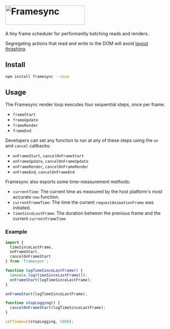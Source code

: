 # <a href="https://popmotion.io/api/framesync"><img src="https://user-images.githubusercontent.com/7850794/38307669-5e7e3f88-380c-11e8-8c26-970c36801910.png" height="61" width="250" alt="Framesync" /></a>

A tiny frame scheduler for performantly batching reads and renders.

Segregating actions that read and write to the DOM will avoid [layout thrashing](https://developers.google.com/web/fundamentals/performance/rendering/avoid-large-complex-layouts-and-layout-thrashing).

## Install

```bash
npm install framesync --save
```

## Usage

The Framesync render loop executes four sequential steps, once per frame.

- `frameStart`
- `frameUpdate`
- `frameRender`
- `frameEnd`

Developers can set any function to run at any of these steps using the `on` and `cancel` callbacks:

- `onFrameStart`, `cancelOnFrameStart`
- `onFrameUpdate`, `cancelOnFrameUpdate`
- `onFrameRender`, `cancelOnFrameRender`
- `onFrameEnd`, `cancelOnFrameEnd`

Framesync also exports some time-measurement methods:
- `currentTime`: The current time as measured by the host platform's most accurate `now` function.
- `currentFrameTime`: The time the current `requestAnimationFrame` was initiated.
- `timeSinceLastFrame`: The duration between the previous frame and the current `currentFrameTime`

### Example

```javascript
import {
  timeSinceLastFrame,
  onFrameStart,
  cancelOnFrameStart
} from 'framesync';

function logTimeSinceLastFrame() {
  console.log(timeSinceLastFrame());
  onFrameStart(logTimeSinceLastFrame);
}

onFrameStart(logTimeSinceLastFrame);

function stopLogging() {
  cancelOnFrameStart(logTimeSinceLastFrame);
}

setTimeout(stopLogging, 5000);
```
